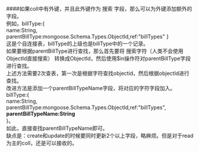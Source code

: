 ####如果coll中有外键，并且此外键作为 搜索 字段，那么可以为外键添加额外的字段。  
例如，billType:{  
name:String,  
parentBillType:mongoose.Schema.Types.ObjectId,ref:"billTypes"
}  
这是个自连接表，billType的上级也是billType中的一个记录。  
如果要根据parentBillType进行查找，那么首先要将 搜索字符（人类不会使用ObjectId直接搜索） 转换成ObjectId，然后使用$in操作符对parentBillType字段进行查找。  
上述方法需要2次查表，第一次是根据字符查找objectid，然后根据objectId进行查找。    
改进方法是添加一个parentBillTypeName字段，将对应的字符字段加入。  
billType:{  
name:String,  
parentBillType:mongoose.Schema.Types.ObjectId,ref:"billTypes",   
**parentBillTypeName:String**  
}。  
如此，直接查找parentBillTypeName即可。  
缺点是：create和update的时候要同时更新2个以上字段，略麻烦。但是对于read为主的coll，还是可以接收的。  

